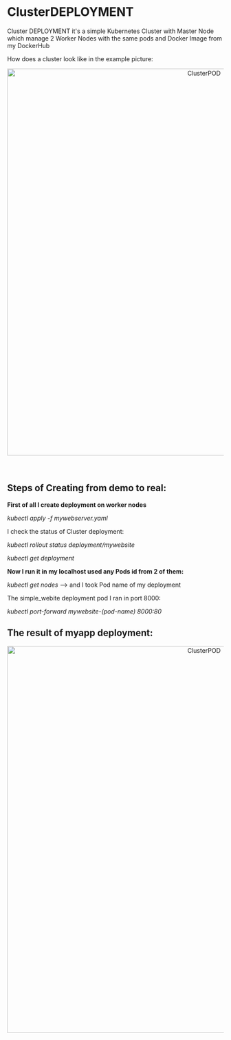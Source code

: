 # ClusterDEPLOYMENT
Cluster DEPLOYMENT it's a simple Kubernetes Cluster with Master Node which manage 2 Worker Nodes with the same pods and Docker Image from my DockerHub

How does a cluster look like in the example picture:

<div align="center">
  <img src="https://github.com/MatveyGuralskiy/Docker-Kubernetes/blob/main/Screens/ClusterDEPLOYMENT/Demonstration.png?raw=true" alt="ClusterPOD" width="900" height="auto" />
</div>
<br>
<br>
<h2>Steps of Creating from demo to real:</h2>

<strong>First of all I create deployment on worker nodes</strong>

*kubectl apply -f mywebserver.yaml*

I check the status of Cluster deployment:

*kubectl rollout status deployment/mywebsite*

*kubectl get deployment*

<strong>Now I run it in my localhost used any Pods id from 2 of them:</strong>

*kubectl get nodes* --> and I took Pod name of my deployment

The simple_webite deployment pod I ran in port 8000:

*kubectl port-forward mywebsite-(pod-name) 8000:80*

<h2>The result of myapp deployment:</h2>
<div align="center">
  <img src="https://github.com/MatveyGuralskiy/Docker-Kubernetes/blob/main/Screens/ClusterDEPLOYMENT/Result.png?raw=true" alt="ClusterPOD" width="900" height="auto" />
</div>
